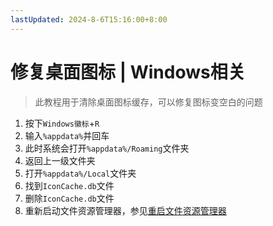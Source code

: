 ```yaml
---
lastUpdated: 2024-8-6T15:16:00+8:00
---
```


# 修复桌面图标 | Windows相关

> 此教程用于清除桌面图标缓存，可以修复图标变空白的问题

1. 按下```Windows徽标```+```R```
2. 输入```%appdata%```并回车
3. 此时系统会打开```%appdata%/Roaming```文件夹
4. 返回上一级文件夹
5. 打开```%appdata%/Local```文件夹
6. 找到```IconCache.db```文件
7. 删除```IconCache.db```文件
8. 重新启动文件资源管理器，参见[重启文件资源管理器](/Windows/重启文件资源管理器)